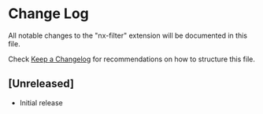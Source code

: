 # Change Log

All notable changes to the "nx-filter" extension will be documented in this file.

Check [Keep a Changelog](http://keepachangelog.com/) for recommendations on how to structure this file.

## [Unreleased]

- Initial release
